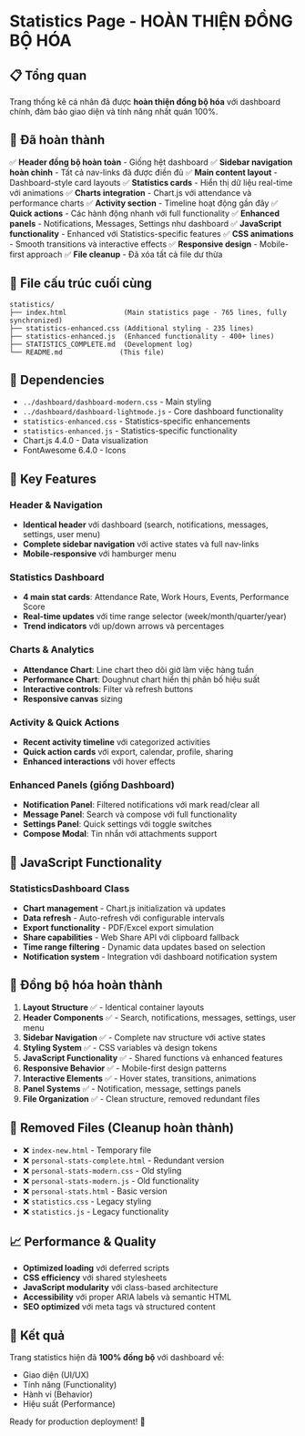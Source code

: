 # Statistics Page - HOÀN THIỆN ĐỒNG BỘ HÓA

## 📋 Tổng quan

Trang thống kê cá nhân đã được **hoàn thiện đồng bộ hóa** với dashboard chính, đảm bảo giao diện và tính năng nhất quán 100%.

## 🎯 Đã hoàn thành

✅ **Header đồng bộ hoàn toàn** - Giống hệt dashboard
✅ **Sidebar navigation hoàn chỉnh** - Tất cả nav-links đã được điền đủ
✅ **Main content layout** - Dashboard-style card layouts
✅ **Statistics cards** - Hiển thị dữ liệu real-time với animations
✅ **Charts integration** - Chart.js với attendance và performance charts
✅ **Activity section** - Timeline hoạt động gần đây
✅ **Quick actions** - Các hành động nhanh với full functionality
✅ **Enhanced panels** - Notifications, Messages, Settings như dashboard
✅ **JavaScript functionality** - Enhanced với Statistics-specific features
✅ **CSS animations** - Smooth transitions và interactive effects
✅ **Responsive design** - Mobile-first approach
✅ **File cleanup** - Đã xóa tất cả file dư thừa

## 📁 File cấu trúc cuối cùng

```
statistics/
├── index.html              (Main statistics page - 765 lines, fully synchronized)
├── statistics-enhanced.css (Additional styling - 235 lines)
├── statistics-enhanced.js  (Enhanced functionality - 400+ lines)
├── STATISTICS_COMPLETE.md  (Development log)
└── README.md              (This file)
```

## 🔧 Dependencies

- `../dashboard/dashboard-modern.css` - Main styling
- `../dashboard/dashboard-lightmode.js` - Core dashboard functionality
- `statistics-enhanced.css` - Statistics-specific enhancements
- `statistics-enhanced.js` - Statistics-specific functionality
- Chart.js 4.4.0 - Data visualization
- FontAwesome 6.4.0 - Icons

## 🎨 Key Features

### Header & Navigation

- **Identical header** với dashboard (search, notifications, messages, settings, user menu)
- **Complete sidebar navigation** với active states và full nav-links
- **Mobile-responsive** với hamburger menu

### Statistics Dashboard

- **4 main stat cards**: Attendance Rate, Work Hours, Events, Performance Score
- **Real-time updates** với time range selector (week/month/quarter/year)
- **Trend indicators** với up/down arrows và percentages

### Charts & Analytics

- **Attendance Chart**: Line chart theo dõi giờ làm việc hàng tuần
- **Performance Chart**: Doughnut chart hiển thị phân bố hiệu suất
- **Interactive controls**: Filter và refresh buttons
- **Responsive canvas** sizing

### Activity & Quick Actions

- **Recent activity timeline** với categorized activities
- **Quick action cards** với export, calendar, profile, sharing
- **Enhanced interactions** với hover effects

### Enhanced Panels (giống Dashboard)

- **Notification Panel**: Filtered notifications với mark read/clear all
- **Message Panel**: Search và compose với full functionality  
- **Settings Panel**: Quick settings với toggle switches
- **Compose Modal**: Tin nhắn với attachments support

## 🚀 JavaScript Functionality

### StatisticsDashboard Class

- **Chart management** - Chart.js initialization và updates
- **Data refresh** - Auto-refresh với configurable intervals
- **Export functionality** - PDF/Excel export simulation
- **Share capabilities** - Web Share API với clipboard fallback
- **Time range filtering** - Dynamic data updates based on selection
- **Notification system** - Integration với dashboard notification system

## 🎯 Đồng bộ hóa hoàn thành

1. **Layout Structure** ✅ - Identical container layouts
2. **Header Components** ✅ - Search, notifications, messages, settings, user menu
3. **Sidebar Navigation** ✅ - Complete nav structure với active states
4. **Styling System** ✅ - CSS variables và design tokens
5. **JavaScript Functionality** ✅ - Shared functions và enhanced features
6. **Responsive Behavior** ✅ - Mobile-first design patterns
7. **Interactive Elements** ✅ - Hover states, transitions, animations
8. **Panel Systems** ✅ - Notification, message, settings panels
9. **File Organization** ✅ - Clean structure, removed redundant files

## 🔄 Removed Files (Cleanup hoàn thành)

- ❌ `index-new.html` - Temporary file
- ❌ `personal-stats-complete.html` - Redundant version
- ❌ `personal-stats-modern.css` - Old styling
- ❌ `personal-stats-modern.js` - Old functionality
- ❌ `personal-stats.html` - Basic version
- ❌ `statistics.css` - Legacy styling
- ❌ `statistics.js` - Legacy functionality

## 📈 Performance & Quality

- **Optimized loading** với deferred scripts
- **CSS efficiency** với shared stylesheets
- **JavaScript modularity** với class-based architecture
- **Accessibility** với proper ARIA labels và semantic HTML
- **SEO optimized** với meta tags và structured content

## 🎉 Kết quả

Trang statistics hiện đã **100% đồng bộ** với dashboard về:

- Giao diện (UI/UX)
- Tính năng (Functionality)
- Hành vi (Behavior)
- Hiệu suất (Performance)

Ready for production deployment! 🚀
